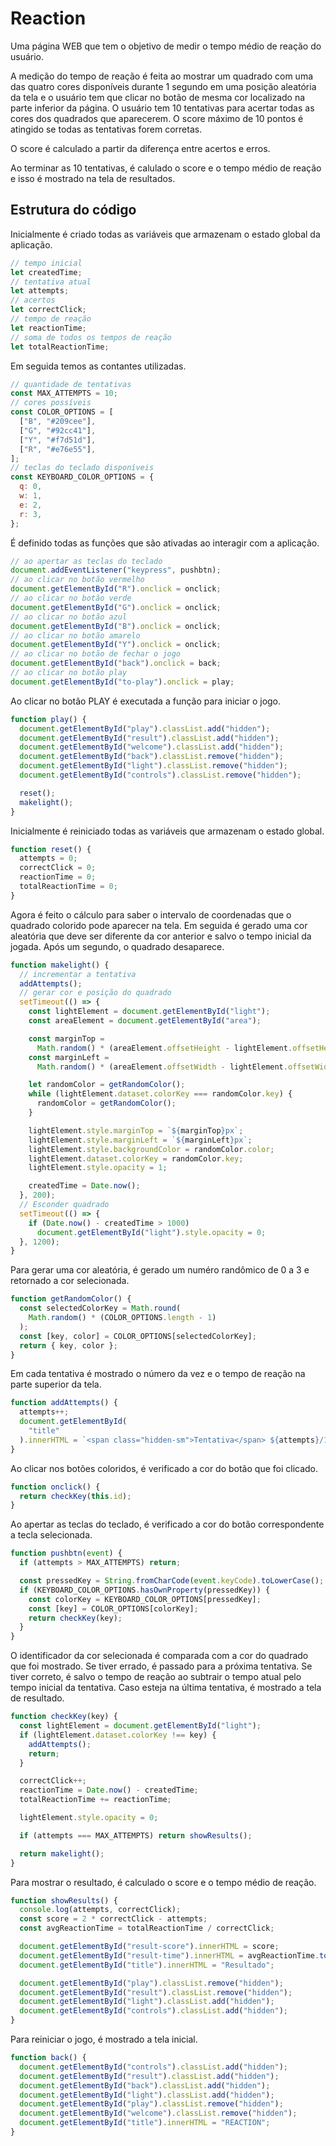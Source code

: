 # Reaction

Uma página WEB que tem o objetivo de medir o tempo médio de reação do usuário.

A medição do tempo de reação é feita ao mostrar um quadrado com uma das quatro cores disponíveis durante 1 segundo
em uma posição aleatória da tela e o usuário tem que clicar no botão de mesma cor localizado na parte inferior da página.
O usuário tem 10 tentativas para acertar todas as cores dos quadrados que aparecerem. O score máximo de 10 pontos é atingido se todas as tentativas forem corretas.

O score é calculado a partir da diferença entre acertos e erros.

Ao terminar as 10 tentativas, é calulado o score e o tempo médio de reação e isso é mostrado na tela de resultados.

## Estrutura do código

Inicialmente é criado todas as variáveis que armazenam o estado global da aplicação.

```js
// tempo inicial
let createdTime;
// tentativa atual
let attempts;
// acertos
let correctClick;
// tempo de reação
let reactionTime;
// soma de todos os tempos de reação
let totalReactionTime;
```

Em seguida temos as contantes utilizadas.

```js
// quantidade de tentativas
const MAX_ATTEMPTS = 10;
// cores possíveis
const COLOR_OPTIONS = [
  ["B", "#209cee"],
  ["G", "#92cc41"],
  ["Y", "#f7d51d"],
  ["R", "#e76e55"],
];
// teclas do teclado disponíveis
const KEYBOARD_COLOR_OPTIONS = {
  q: 0,
  w: 1,
  e: 2,
  r: 3,
};
```

É definido todas as funções que são ativadas ao interagir com a aplicação.

```js
// ao apertar as teclas do teclado
document.addEventListener("keypress", pushbtn);
// ao clicar no botão vermelho
document.getElementById("R").onclick = onclick;
// ao clicar no botão verde
document.getElementById("G").onclick = onclick;
// ao clicar no botão azul
document.getElementById("B").onclick = onclick;
// ao clicar no botão amarelo
document.getElementById("Y").onclick = onclick;
// ao clicar no botão de fechar o jogo
document.getElementById("back").onclick = back;
// ao clicar no botão play
document.getElementById("to-play").onclick = play;
```

Ao clicar no botão PLAY é executada a função para iniciar o jogo.

```js
function play() {
  document.getElementById("play").classList.add("hidden");
  document.getElementById("result").classList.add("hidden");
  document.getElementById("welcome").classList.add("hidden");
  document.getElementById("back").classList.remove("hidden");
  document.getElementById("light").classList.remove("hidden");
  document.getElementById("controls").classList.remove("hidden");

  reset();
  makelight();
}
```

Inicialmente é reiniciado todas as variáveis que armazenam o estado global.

```js
function reset() {
  attempts = 0;
  correctClick = 0;
  reactionTime = 0;
  totalReactionTime = 0;
}
```

Agora é feito o cálculo para saber o intervalo de coordenadas que o quadrado colorido pode
aparecer na tela. Em seguida é gerado uma cor aleatória que deve ser diferente da cor anterior
e salvo o tempo inicial da jogada. Após um segundo, o quadrado desaparece.

```js
function makelight() {
  // incrementar a tentativa
  addAttempts();
  // gerar cor e posição do quadrado
  setTimeout(() => {
    const lightElement = document.getElementById("light");
    const areaElement = document.getElementById("area");

    const marginTop =
      Math.random() * (areaElement.offsetHeight - lightElement.offsetHeight);
    const marginLeft =
      Math.random() * (areaElement.offsetWidth - lightElement.offsetWidth);

    let randomColor = getRandomColor();
    while (lightElement.dataset.colorKey === randomColor.key) {
      randomColor = getRandomColor();
    }

    lightElement.style.marginTop = `${marginTop}px`;
    lightElement.style.marginLeft = `${marginLeft}px`;
    lightElement.style.backgroundColor = randomColor.color;
    lightElement.dataset.colorKey = randomColor.key;
    lightElement.style.opacity = 1;

    createdTime = Date.now();
  }, 200);
  // Esconder quadrado
  setTimeout(() => {
    if (Date.now() - createdTime > 1000)
      document.getElementById("light").style.opacity = 0;
  }, 1200);
}
```

Para gerar uma cor aleatória, é gerado um numéro randômico de 0 a 3 e retornado a cor selecionada.

```js
function getRandomColor() {
  const selectedColorKey = Math.round(
    Math.random() * (COLOR_OPTIONS.length - 1)
  );
  const [key, color] = COLOR_OPTIONS[selectedColorKey];
  return { key, color };
}
```

Em cada tentativa é mostrado o número da vez e o tempo de reação na parte superior da tela.

```js
function addAttempts() {
  attempts++;
  document.getElementById(
    "title"
  ).innerHTML = `<span class="hidden-sm">Tentativa</span> ${attempts}/10 - ${reactionTime}ms`;
}
```

Ao clicar nos botões coloridos, é verificado a cor do botão que foi clicado.

```js
function onclick() {
  return checkKey(this.id);
}
```

Ao apertar as teclas do teclado, é verificado a cor do botão correspondente a tecla selecionada.

```js
function pushbtn(event) {
  if (attempts > MAX_ATTEMPTS) return;

  const pressedKey = String.fromCharCode(event.keyCode).toLowerCase();
  if (KEYBOARD_COLOR_OPTIONS.hasOwnProperty(pressedKey)) {
    const colorKey = KEYBOARD_COLOR_OPTIONS[pressedKey];
    const [key] = COLOR_OPTIONS[colorKey];
    return checkKey(key);
  }
}
```

O identificador da cor selecionada é comparada com a cor do quadrado que foi mostrado.
Se tiver errado, é passado para a próxima tentativa. Se tiver correto, é salvo o tempo de reação
ao subtrair o tempo atual pelo tempo inicial da tentativa.
Caso esteja na última tentativa, é mostrado a tela de resultado.

```js
function checkKey(key) {
  const lightElement = document.getElementById("light");
  if (lightElement.dataset.colorKey !== key) {
    addAttempts();
    return;
  }

  correctClick++;
  reactionTime = Date.now() - createdTime;
  totalReactionTime += reactionTime;

  lightElement.style.opacity = 0;

  if (attempts === MAX_ATTEMPTS) return showResults();

  return makelight();
}
```

Para mostrar o resultado, é calculado o score e o tempo médio de reação.

```js
function showResults() {
  console.log(attempts, correctClick);
  const score = 2 * correctClick - attempts;
  const avgReactionTime = totalReactionTime / correctClick;

  document.getElementById("result-score").innerHTML = score;
  document.getElementById("result-time").innerHTML = avgReactionTime.toFixed(0);
  document.getElementById("title").innerHTML = "Resultado";

  document.getElementById("play").classList.remove("hidden");
  document.getElementById("result").classList.remove("hidden");
  document.getElementById("light").classList.add("hidden");
  document.getElementById("controls").classList.add("hidden");
}
```

Para reiniciar o jogo, é mostrado a tela inicial.

```js
function back() {
  document.getElementById("controls").classList.add("hidden");
  document.getElementById("result").classList.add("hidden");
  document.getElementById("back").classList.add("hidden");
  document.getElementById("light").classList.add("hidden");
  document.getElementById("play").classList.remove("hidden");
  document.getElementById("welcome").classList.remove("hidden");
  document.getElementById("title").innerHTML = "REACTION";
}
```

